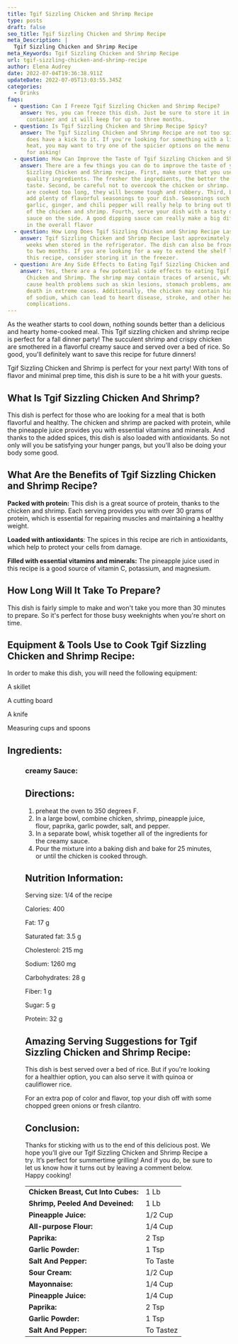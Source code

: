 ```yaml
---
title: Tgif Sizzling Chicken and Shrimp Recipe
type: posts
draft: false
seo_title: Tgif Sizzling Chicken and Shrimp Recipe
meta_Description: |
  Tgif Sizzling Chicken and Shrimp Recipe
meta_Keywords: Tgif Sizzling Chicken and Shrimp Recipe
url: tgif-sizzling-chicken-and-shrimp-recipe
author: Elena Audrey
date: 2022-07-04T19:36:38.911Z
updateDate: 2022-07-05T13:03:55.345Z
categories:
  - Drinks
faqs:
  - question: Can I Freeze Tgif Sizzling Chicken and Shrimp Recipe?
    answer: Yes, you can freeze this dish. Just be sure to store it in an airtight
      container and it will keep for up to three months.
  - question: Is Tgif Sizzling Chicken and Shrimp Recipe Spicy?
    answer: The Tgif Sizzling Chicken and Shrimp Recipe are not too spicy, but it
      does have a kick to it. If you're looking for something with a little more
      heat, you may want to try one of the spicier options on the menu. Thanks
      for asking!
  - question: How Can Improve the Taste of Tgif Sizzling Chicken and Shrimp Recipe?
    answer: There are a few things you can do to improve the taste of your TGIF
      Sizzling Chicken and Shrimp recipe. First, make sure that you use fresh,
      quality ingredients. The fresher the ingredients, the better the dish will
      taste. Second, be careful not to overcook the chicken or shrimp. If they
      are cooked too long, they will become tough and rubbery. Third, be sure to
      add plenty of flavorful seasonings to your dish. Seasonings such as
      garlic, ginger, and chili pepper will really help to bring out the flavor
      of the chicken and shrimp. Fourth, serve your dish with a tasty dipping
      sauce on the side. A good dipping sauce can really make a big difference
      in the overall flavor
  - question: How Long Does Tgif Sizzling Chicken and Shrimp Recipe Last?
    answer: Tgif Sizzling Chicken and Shrimp Recipe last approximately four to six
      weeks when stored in the refrigerator. The dish can also be frozen for up
      to two months. If you are looking for a way to extend the shelf life of
      this recipe, consider storing it in the freezer.
  - question: Are Any Side Effects to Eating Tgif Sizzling Chicken and Shrimp?
    answer: Yes, there are a few potential side effects to eating Tgif Sizzling
      Chicken and Shrimp. The shrimp may contain traces of arsenic, which can
      cause health problems such as skin lesions, stomach problems, and even
      death in extreme cases. Additionally, the chicken may contain high levels
      of sodium, which can lead to heart disease, stroke, and other health
      complications.
---
```

As the weather starts to cool down, nothing sounds better than a delicious and hearty home-cooked meal. This Tgif sizzling chicken and shrimp recipe is perfect for a fall dinner party! The succulent shrimp and crispy chicken are smothered in a flavorful creamy sauce and served over a bed of rice. So good, you'll definitely want to save this recipe for future dinners!

Tgif Sizzling Chicken and Shrimp is perfect for your next party! With tons of flavor and minimal prep time, this dish is sure to be a hit with your guests.

## **What Is Tgif Sizzling Chicken And Shrimp?**

This dish is perfect for those who are looking for a meal that is both flavorful and healthy. The chicken and shrimp are packed with protein, while the pineapple juice provides you with essential vitamins and minerals. And thanks to the added spices, this dish is also loaded with antioxidants. So not only will you be satisfying your hunger pangs, but you'll also be doing your body some good.

## **What Are the Benefits of Tgif Sizzling Chicken and Shrimp Recipe?**

**Packed with protein:** This dish is a great source of protein, thanks to the chicken and shrimp. Each serving provides you with over 30 grams of protein, which is essential for repairing muscles and maintaining a healthy weight.

**Loaded with antioxidants**: The spices in this recipe are rich in antioxidants, which help to protect your cells from damage.

**Filled with essential vitamins and minerals:** The pineapple juice used in this recipe is a good source of vitamin C, potassium, and magnesium.

## **How Long Will It Take To Prepare?**

This dish is fairly simple to make and won't take you more than 30 minutes to prepare. So it's perfect for those busy weeknights when you're short on time.

## **Equipment & Tools Use to Cook Tgif Sizzling Chicken and Shrimp Recipe:**

In order to make this dish, you will need the following equipment:

A skillet

A cutting board

A knife

Measuring cups and spoons

## **Ingredients:**

<figure class="wp-block-table is-style-stripes">
  <table>
    <tbody>
      <tr>
        <td>
          <strong>Chicken Breast, Cut Into Cubes:</strong>
        </td>
        <td>1 Lb</td>
      </tr>
      <tr>
        <td>
          <strong>Shrimp, Peeled And Deveined:</strong>
        </td>
        <td>1 Lb</td>
      </tr>
      <tr>
        <td>
          <strong>Pineapple Juice:</strong>
        </td>
        <td>1/2 Cup</td>
      </tr>
      <tr>
        <td>
          <strong>All-purpose Flour:</strong>
        </td>
        <td>1/4 Cup</td>
     </tr>
      <tr>
        <td>
          <strong>Paprika:</strong>
        </td>
        <td>2 Tsp</td>
      </tr>
<tr>
        <td>
          <strong>Garlic Powder:</strong>
        </td>
        <td>1 Tsp</td>
      </tr>
<tr>
        <td>
          <strong>Salt And Pepper:</strong>
        </td>
        <td>To Taste</td>
      </tr>

### **creamy Sauce:**

<tr>
        <td>
          <strong>Sour Cream:</strong>
        </td>
        <td>1/2 Cup</td>
      </tr>
      <tr>
        <td>
          <strong>Mayonnaise:</strong>
        </td>
        <td>1/4 Cup</td>
      </tr>
<tr>
        <td>
          <strong>Pineapple Juice:</strong>
        </td>
        <td>1/4 Cup</td>
      </tr>
      <tr>
        <td>
          <strong>Paprika:</strong>
        </td>
        <td>2 Tsp</td>
      </tr>
<tr>
        <td>
          <strong>Garlic Powder:</strong>
        </td>
        <td>1 Tsp</td>
      </tr>
      <tr>
        <td>
          <strong>Salt And Pepper:</strong>
        </td>
        <td>To Tastez</td>
      </tr>

## **Directions:**

1. preheat the oven to 350 degrees F.
2. In a large bowl, combine chicken, shrimp, pineapple juice, flour, paprika, garlic powder, salt, and pepper.
3. In a separate bowl, whisk together all of the ingredients for the creamy sauce.
4. Pour the mixture into a baking dish and bake for 25 minutes, or until the chicken is cooked through.

## **Nutrition Information:**

Serving size: 1/4 of the recipe

Calories: 400

Fat: 17 g

Saturated fat: 3.5 g

Cholesterol: 215 mg

Sodium: 1260 mg

Carbohydrates: 28 g

Fiber: 1 g

Sugar: 5 g 

Protein: 32 g

## **Amazing Serving Suggestions for Tgif Sizzling Chicken and Shrimp Recipe:**

This dish is best served over a bed of rice. But if you're looking for a healthier option, you can also serve it with quinoa or cauliflower rice.

For an extra pop of color and flavor, top your dish off with some chopped green onions or fresh cilantro.

## **Conclusion:**

Thanks for sticking with us to the end of this delicious post. We hope you’ll give our Tgif Sizzling Chicken and Shrimp Recipe a try. It’s perfect for summertime grilling! And if you do, be sure to let us know how it turns out by leaving a comment below. Happy cooking!